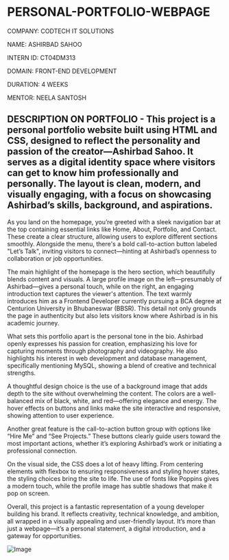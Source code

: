 # PERSONAL-PORTFOLIO-WEBPAGE

COMPANY: CODTECH IT SOLUTIONS

NAME: ASHIRBAD SAHOO

INTERN ID: CT04DM313

DOMAIN: FRONT-END DEVELOPMENT

DURATION: 4 WEEKS

MENTOR: NEELA SANTOSH

## DESCRIPTION ON PORTFOLIO - This project is a personal portfolio website built using HTML and CSS, designed to reflect the personality and passion of the creator—Ashirbad Sahoo. It serves as a digital identity space where visitors can get to know him professionally and personally. The layout is clean, modern, and visually engaging, with a focus on showcasing Ashirbad’s skills, background, and aspirations.

As you land on the homepage, you’re greeted with a sleek navigation bar at the top containing essential links like Home, About, Portfolio, and Contact. These create a clear structure, allowing users to explore different sections smoothly. Alongside the menu, there's a bold call-to-action button labeled "Let’s Talk", inviting visitors to connect—hinting at Ashirbad’s openness to collaboration or job opportunities.

The main highlight of the homepage is the hero section, which beautifully blends content and visuals. A large profile image on the left—presumably of Ashirbad—gives a personal touch, while on the right, an engaging introduction text captures the viewer's attention. The text warmly introduces him as a Frontend Developer currently pursuing a BCA degree at Centurion University in Bhubaneswar (BBSR). This detail not only grounds the page in authenticity but also lets visitors know where Ashirbad is in his academic journey.

What sets this portfolio apart is the personal tone in the bio. Ashirbad openly expresses his passion for creation, emphasizing his love for capturing moments through photography and videography. He also highlights his interest in web development and database management, specifically mentioning MySQL, showing a blend of creative and technical strengths.

A thoughtful design choice is the use of a background image that adds depth to the site without overwhelming the content. The colors are a well-balanced mix of black, white, and red—offering elegance and energy. The hover effects on buttons and links make the site interactive and responsive, showing attention to user experience.

Another great feature is the call-to-action button group with options like “Hire Me” and “See Projects.” These buttons clearly guide users toward the most important actions, whether it’s exploring Ashirbad’s work or initiating a professional connection.

On the visual side, the CSS does a lot of heavy lifting. From centering elements with flexbox to ensuring responsiveness and styling hover states, the styling choices bring the site to life. The use of fonts like Poppins gives a modern touch, while the profile image has subtle shadows that make it pop on screen.

Overall, this project is a fantastic representation of a young developer building his brand. It reflects creativity, technical knowledge, and ambition, all wrapped in a visually appealing and user-friendly layout. It’s more than just a webpage—it’s a personal statement, a digital introduction, and a gateway for opportunities.

![Image](https://github.com/user-attachments/assets/405a6c1f-380d-4eb1-9b3c-0d4f19764b27)
